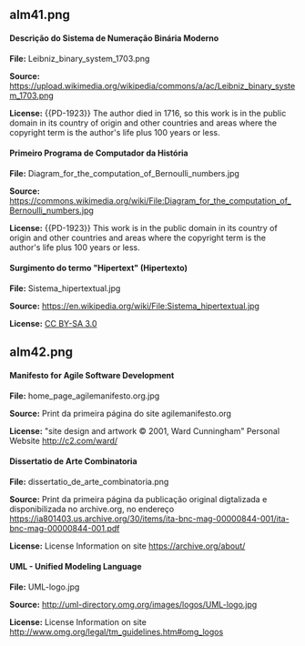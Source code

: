 ## alm41.png

#### Descrição do Sistema de Numeração Binária Moderno

**File:** Leibniz_binary_system_1703.png

**Source:** https://upload.wikimedia.org/wikipedia/commons/a/ac/Leibniz_binary_system_1703.png

**License:** {{PD-1923}} The author died in 1716, so this work is in the public domain in its country of origin and other countries and areas where the copyright term is the author's life plus 100 years or less.

#### Primeiro Programa de Computador da História

**File:** Diagram_for_the_computation_of_Bernoulli_numbers.jpg

**Source:** https://commons.wikimedia.org/wiki/File:Diagram_for_the_computation_of_Bernoulli_numbers.jpg

**License:** {{PD-1923}} This work is in the public domain in its country of origin and other countries and areas where the copyright term is the author's life plus 100 years or less.

#### Surgimento do termo "Hipertext" (Hipertexto)

**File:** Sistema_hipertextual.jpg

**Source:** https://en.wikipedia.org/wiki/File:Sistema_hipertextual.jpg

**License:** [CC BY-SA 3.0](https://creativecommons.org/licenses/by-sa/3.0/deed.en)

## alm42.png

#### Manifesto for Agile Software Development

**File:** home_page_agilemanifesto.org.jpg

**Source:** Print da primeira página do site agilemanifesto.org

**License:** "site design and artwork © 2001, Ward Cunningham" Personal Website http://c2.com/ward/

#### Dissertatio de Arte Combinatoria

**File:** dissertatio_de_arte_combinatoria.png

**Source:** Print da primeira página da publicação original digtalizada e disponibilizada no archive.org, no endereço https://ia801403.us.archive.org/30/items/ita-bnc-mag-00000844-001/ita-bnc-mag-00000844-001.pdf

**License:** License Information on site https://archive.org/about/

#### UML - Unified Modeling Language

**File:** UML-logo.jpg

**Source:** http://uml-directory.omg.org/images/logos/UML-logo.jpg

**License:** License Information on site http://www.omg.org/legal/tm_guidelines.htm#omg_logos
